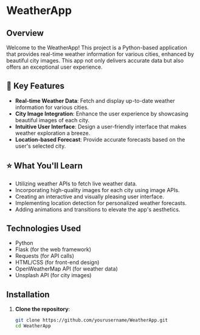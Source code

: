 # WeatherApp

## Overview

Welcome to the WeatherApp! This project is a Python-based application that provides real-time weather information for various cities, enhanced by beautiful city images. This app not only delivers accurate data but also offers an exceptional user experience.

## 📌 Key Features

- **Real-time Weather Data**: Fetch and display up-to-date weather information for various cities.
- **City Image Integration**: Enhance the user experience by showcasing beautiful images of each city.
- **Intuitive User Interface**: Design a user-friendly interface that makes weather exploration a breeze.
- **Location-based Forecast**: Provide accurate forecasts based on the user's selected city.

## ⭐ What You'll Learn

- Utilizing weather APIs to fetch live weather data.
- Incorporating high-quality images for each city using image APIs.
- Creating an interactive and visually pleasing user interface.
- Implementing location detection for personalized weather forecasts.
- Adding animations and transitions to elevate the app's aesthetics.

## Technologies Used

- Python
- Flask (for the web framework)
- Requests (for API calls)
- HTML/CSS (for front-end design)
- OpenWeatherMap API (for weather data)
- Unsplash API (for city images)

## Installation

1. **Clone the repository**:
   ```bash
   git clone https://github.com/yourusername/WeatherApp.git
   cd WeatherApp
